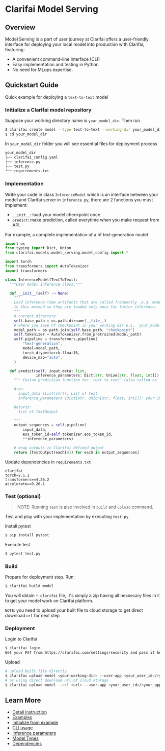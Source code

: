 # Clarifai Model Serving

## Overview

Model Serving is a part of user journey at Clarifai offers a user-friendly interface for deploying your local model into production with Clarifai, featuring:

* A convenient command-line interface (CLI)
* Easy implementation and testing in Python
* No need for MLops expertise.

## Quickstart Guide

Quick example for deploying a `text-to-text` model

### Initialize a Clarifai model repository

Suppose your working directory name is `your_model_dir`. Then run

```bash
$ clarifai create model --type text-to-text --working-dir your_model_dir
$ cd your_model_dir
```

In `your_model_dir` folder you will see essential files for deployment process

```bash
your_model_dir
├── clarifai_config.yaml
├── inference.py
├── test.py
└── requirements.txt
```

### Implementation

Write your code in class `InferenceModel` which is an interface between your model and Clarifai server in `inference.py`, there are 2 functions you must implement:

* `__init__`: load your model checkpoint once.
* `predict`: make prediction, called everytime when you make request from API.

For example, a complete implementation of a hf text-generation model

```python
import os
from typing import Dict, Union
from clarifai.models.model_serving.model_config import *

import torch
from transformers import AutoTokenizer
import transformers

class InferenceModel(TextToText):
  """User model inference class."""

  def __init__(self) -> None:
    """
    Load inference time artifacts that are called frequently .e.g. models, tokenizers, etc.
    in this method so they are loaded only once for faster inference.
    """
    # current directory
    self.base_path = os.path.dirname(__file__)
    # where you save hf checkpoint in your working dir e.i. `your_model_dir`
    model_path = os.path.join(self.base_path, "checkpoint")
    self.tokenizer = AutoTokenizer.from_pretrained(model_path)
    self.pipeline = transformers.pipeline(
        "text-generation",
        model=model_path,
        torch_dtype=torch.float16,
        device_map="auto",
    )

  def predict(self, input_data: list,
              inference_parameters: Dict[str, Union[str, float, int]]) -> list:
    """ Custom prediction function for `text-to-text` (also called as `text generation`) model.

    Args:
      input_data (List[str]): List of text
      inference_parameters (Dict[str, Union[str, float, int]]): your inference parameters

    Returns:
      list of TextOutput

    """
    output_sequences = self.pipeline(
        input_data,
        eos_token_id=self.tokenizer.eos_token_id,
        **inference_parameters)

    # wrap outputs in Clarifai defined output
    return [TextOutput(each[0]) for each in output_sequences]
```

Update dependencies in `requirements.txt`

```
clarifai
torch=2.1.1
transformers==4.36.2
accelerate==0.26.1
```

### Test (optional)

> NOTE: Running `test` is also involved in `build` and `upload` command.

Test and play with your implementation by executing `test.py`.

Install pytest

```bash
$ pip install pytest
```

Execute test

```bash
$ pytest test.py
```

### Build

Prepare for deployment step. Run:

```bash
$ clarifai build model
```

You will obtain `*.clarifai` file, it's simply a zip having all nessecary files in it to get your model work on Clarifai platform.

`NOTE`: you need to upload your built file to cloud storage to get direct download `url` for next step

### Deployment

Login to Clarifai

```bash
$ clarifai login
Get your PAT from https://clarifai.com/settings/security and pass it here: <insert your pat here>
```

Upload

```bash
# upload built file directly
$ clarifai upload model <your-working-dir> --user-app <your_user_id>/<your_app_id> --id <your_model_id>
# or using direct download url of cloud storage
$ clarifai upload model --url <url> --user-app <your_user_id>/<your_app_id> --id <your_model_id>
```

## Learn More

* [Detail Instruction](./docs/concepts.md)
* [Examples](https://github.com/Clarifai/examples/tree/main/model_upload)
* [Initialize from example](./docs/cli.md)
* [CLI usage](./docs/cli.md)
* [Inference parameters](./docs/inference_parameters.md)
* [Model Types](./docs/model_types.md)
* [Dependencies](./docs/dependencies.md)

